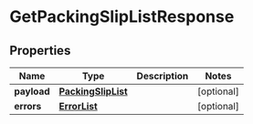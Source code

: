 # GetPackingSlipListResponse

## Properties
Name | Type | Description | Notes
------------ | ------------- | ------------- | -------------
**payload** | [**PackingSlipList**](PackingSlipList.md) |  |  [optional]
**errors** | [**ErrorList**](ErrorList.md) |  |  [optional]
